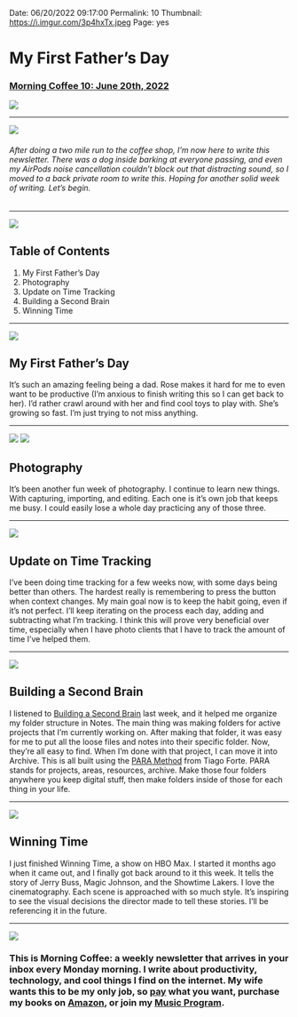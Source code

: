 
Date: 06/20/2022 09:17:00
Permalink: 10
Thumbnail: https://i.imgur.com/3p4hxTx.jpeg
Page: yes

# My First Father’s Day

### [Morning Coffee 10: June 20th, 2022](https://nashp.com/10)

![](https://nashp.com/_media/mc.gif)

---- 

![](https://i.imgur.com/plCYvGz.jpg)

###### After doing a two mile run to the coffee shop, I’m now here to write this newsletter. There was a dog inside barking at everyone passing, and even my AirPods noise cancellation couldn’t block out that distracting sound, so I moved to a back private room to write this. Hoping for another solid week of writing. Let’s begin.

---- 

![](https://i.imgur.com/eO2hcg2.jpg)

## Table of Contents

1. My First Father’s Day
2. Photography
3. Update on Time Tracking
4. Building a Second Brain
5. Winning Time

---- 

![](https://i.imgur.com/za7O05r.jpg)

## My First Father’s Day

It’s such an amazing feeling being a dad. Rose makes it hard for me to even want to be productive (I’m anxious to finish writing this so I can get back to her). I’d rather crawl around with her and find cool toys to play with. She’s growing so fast. I’m just trying to not miss anything.

---- 

![](https://i.imgur.com/KRhiT4q.jpg)
![](https://i.imgur.com/A8GVBhK.jpg)

## Photography

It’s been another fun week of photography. I continue to learn new things. With capturing, importing, and editing. Each one is it’s own job that keeps me busy. I could easily lose a whole day practicing any of those three.

---- 

![](https://i.imgur.com/FZd8qOU.jpg)

## Update on Time Tracking

I’ve been doing time tracking for a few weeks now, with some days being better than others. The hardest really is remembering to press the button when context changes. My main goal now is to keep the habit going, even if it’s not perfect. I’ll keep iterating on the process each day, adding and subtracting what I’m tracking. I think this will prove very beneficial over time, especially when I have photo clients that I have to track the amount of time I’ve helped them.

---- 

![](https://i.imgur.com/umzbiJ1.jpg)

## Building a Second Brain

I listened to [Building a Second Brain](https://www.amazon.com/Building-Second-Brain-Organize-Potential-ebook/dp/B09LVVN9L3/ref=sr_1_1?gclid=CjwKCAjwtcCVBhA0EiwAT1fY79GVVCndpE7vTOygc7vhHLeGO3ATjpWGBGplx5tG5yV02T-wvMuqkxoC8B4QAvD_BwE&hvadid=587435578200&hvdev=c&hvlocphy=9051558&hvnetw=g&hvqmt=e&hvrand=2915022357132707016&hvtargid=kwd-979211000380&hydadcr=25773_9906382&keywords=building+a+second+brain&qid=1655731254&sr=8-1) last week, and it helped me organize my folder structure in Notes. The main thing was making folders for active projects that I’m currently working on. After making that folder, it was easy for me to put all the loose files and notes into their specific folder. Now, they’re all easy to find. When I’m done with that project, I can move it into Archive. This is all built using the [PARA Method](https://fortelabs.co/blog/para/) from Tiago Forte. PARA stands for projects, areas, resources, archive. Make those four folders anywhere you keep digital stuff, then make folders inside of those for each thing in your life.

---- 

![](https://variety.com/wp-content/uploads/2022/03/Winning-Time-The-Rise-of-the-Lakers-Dynasty.jpg?w=1000)

## Winning Time

I just finished Winning Time, a show on HBO Max. I started it months ago when it came out, and I finally got back around to it this week. It tells the story of Jerry Buss, Magic Johnson, and the Showtime Lakers. I love the cinematography. Each scene is approached with so much style. It’s inspiring to see the visual decisions the director made to tell these stories. I’ll be referencing it in the future.

---- 

![](https://i.imgur.com/MwejBou.jpg)

### This is Morning Coffee: a weekly newsletter that arrives in your inbox every Monday morning. I write about productivity, technology, and cool things I find on the internet. My wife wants this to be my only job, so [pay](https://buy.stripe.com/fZe4jqd135LRc4U4gj) what you want, purchase my books on [Amazon](https://www.amazon.com/dp/B0CQQG3JCF?binding=paperback&ref=dbs_dp_awt_sb_pc_tpbk), or join my [Music Program](https://patreon.com/nashp).
